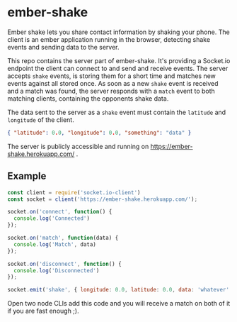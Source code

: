 # ember-shake

Ember shake lets you share contact information by shaking your phone. The client
is an ember application running in the browser, detecting shake events and
sending data to the server.

This repo contains the server part of ember-shake. It's providing a Socket.io
endpoint the client can connect to and send and receive events. The server
accepts `shake` events, is storing them for a short time and matches new events
against all stored once. As soon as a new `shake` event is received and a match
was found, the server responds with a `match` event to both matching clients,
containing the opponents shake data.

The data sent to the server as a `shake` event must contain the `latitude` and
`longitude` of the client.

```json
{ "latitude": 0.0, "longitude": 0.0, "something": "data" }
```

The server is publicly accessible and running on https://ember-shake.herokuapp.com/ .

## Example

```js
const client = require('socket.io-client')
const socket = client('https://ember-shake.herokuapp.com/');

socket.on('connect', function() {
  console.log('Connected')
});

socket.on('match', function(data) {
  console.log('Match', data)
});

socket.on('disconnect', function() {
  console.log('Disconnected')
});

socket.emit('shake', { longitude: 0.0, latitude: 0.0, data: 'whatever' });
```

Open two node CLIs add this code and you will receive a match on both of it if
you are fast enough ;).
